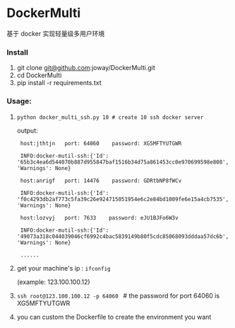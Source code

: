 # DockerMulti
基于 docker 实现轻量级多用户环境

### Install

1. git clone git@github.com:joway/DockerMulti.git
2. cd DockerMulti
3. pip install -r requirements.txt

### Usage:

1. `python docker_multi_ssh.py 10 # create 10 ssh docker server`

    output:


        host:jthtjn   port: 64060    password: XG5MFTYUTGWR

        INFO:docker-mutil-ssh:{'Id': '65b3c4ea6d544070b887d955847baf1516b34d75a861453cc0e970699598e808', 'Warnings': None}

        host:anrigf   port: 14476    password: GDRtbNP8fWCv

        INFO:docker-mutil-ssh:{'Id': 'f0c4293db2af773c5fa39c26e924715051954e6c2e84bd1009fe6e15a4cb7535', 'Warnings': None}

        host:lozvyj   port: 7633    password: eJU1BJFo6W3v

        INFO:docker-mutil-ssh:{'Id': '49073a318c044039046cf6992c4bac5839149b80f5cdc85068093dddaa57dc6b', 'Warnings': None}

        ......

2. get your machine's ip : `ifconfig`

   (example: 123.100.100.12)
3. `ssh root@123.100.100.12 -p 64060 ` # the password for port 64060 is XG5MFTYUTGWR
4. you can custom the Dockerfile to create the environment you want
